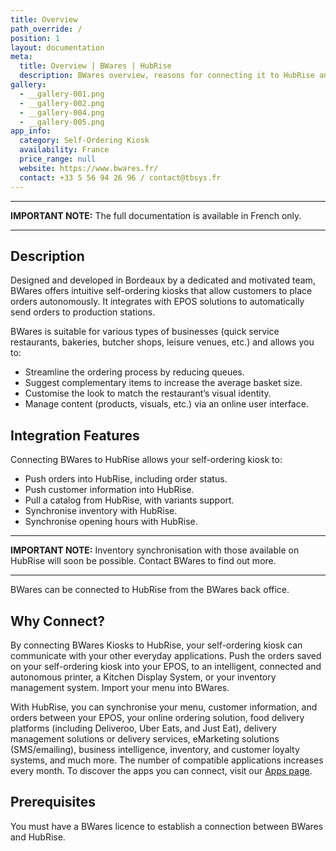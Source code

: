 ```yaml
---
title: Overview
path_override: /
position: 1
layout: documentation
meta:
  title: Overview | BWares | HubRise
  description: BWares overview, reasons for connecting it to HubRise and summary of integrated features. Synchronise data between your kiosk and your EPOS.
gallery:
  - __gallery-001.png
  - __gallery-002.png
  - __gallery-004.png
  - __gallery-005.png
app_info:
  category: Self-Ordering Kiosk
  availability: France
  price_range: null
  website: https://www.bwares.fr/
  contact: +33 5 56 94 26 96 / contact@tbsys.fr
---
```


---

**IMPORTANT NOTE:** The full documentation is available <Link href="/fr/apps/bwares" addLocalePrefix={false}>in French only</Link>.

---

## Description

Designed and developed in Bordeaux by a dedicated and motivated team, BWares offers intuitive self-ordering kiosks that allow customers to place orders autonomously. It integrates with EPOS solutions to automatically send orders to production stations.

BWares is suitable for various types of businesses (quick service restaurants, bakeries, butcher shops, leisure venues, etc.) and allows you to:

- Streamline the ordering process by reducing queues.
- Suggest complementary items to increase the average basket size.
- Customise the look to match the restaurant’s visual identity.
- Manage content (products, visuals, etc.) via an online user interface.

## Integration Features

Connecting BWares to HubRise allows your self-ordering kiosk to:

- Push orders into HubRise, including order status.
- Push customer information into HubRise.
- Pull a catalog from HubRise, with variants support.
- Synchronise inventory with HubRise.
- Synchronise opening hours with HubRise.

---

**IMPORTANT NOTE:** Inventory synchronisation with those available on HubRise will soon be possible. Contact BWares to find out more.

---

BWares can be connected to HubRise from the BWares back office.

## Why Connect?

By connecting BWares Kiosks to HubRise, your self-ordering kiosk can communicate with your other everyday applications. Push the orders saved on your self-ordering kiosk into your EPOS, to an intelligent, connected and autonomous printer, a Kitchen Display System, or your inventory management system. Import your menu into BWares.

With HubRise, you can synchronise your menu, customer information, and orders between your EPOS, your online ordering solution, food delivery platforms (including Deliveroo, Uber Eats, and Just Eat), delivery management solutions or delivery services, eMarketing solutions (SMS/emailing), business intelligence, inventory, and customer loyalty systems, and much more. The number of compatible applications increases every month. To discover the apps you can connect, visit our [Apps page](/apps).

## Prerequisites

You must have a BWares licence to establish a connection between BWares and HubRise.
